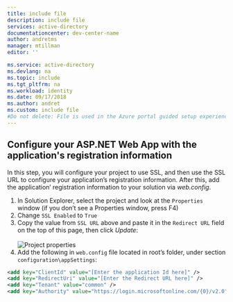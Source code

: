 ```yaml
---
title: include file
description: include file
services: active-directory
documentationcenter: dev-center-name
author: andretms
manager: mtillman
editor: ''

ms.service: active-directory
ms.devlang: na
ms.topic: include
ms.tgt_pltfrm: na
ms.workload: identity
ms.date: 09/17/2018
ms.author: andret
ms.custom: include file
#Do not delete: File is used in the Azure portal guided setup experience but not rendered as part of docs.microsoft.com
---
```


## Configure your ASP.NET Web App with the application's registration information

In this step, you will configure your project to use SSL, and then use the SSL URL to configure your application’s registration information. After this, add the application’ registration information to your solution via *web.config*.

1. In Solution Explorer, select the project and look at the `Properties` window (if you don’t see a Properties window, press F4)
2. Change `SSL Enabled` to `True`
3. Copy the value from `SSL URL` above and paste it in the `Redirect URL` field on the top of this page, then click *Update*:<br/><br/>![Project properties](media/active-directory-develop-guidedsetup-aspnetwebapp-configure/vsprojectproperties.png)<br />
4. Add the following in `web.config` file located in root’s folder, under section `configuration\appSettings`:

```xml
<add key="ClientId" value="[Enter the application Id here]" />
<add key="RedirectUri" value="[Enter the Redirect URL here]" />
<add key="Tenant" value="common" />
<add key="Authority" value="https://login.microsoftonline.com/{0}/v2.0" /> 
```
